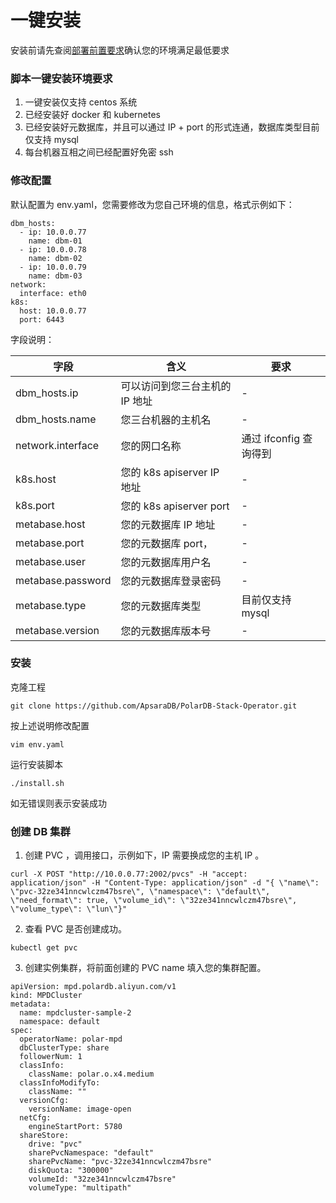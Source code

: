 # 一键安装

安装前请先查阅[部署前置要求](prerequest.md)确认您的环境满足最低要求

### 脚本一键安装环境要求
1. 一键安装仅支持 centos 系统
2. 已经安装好 docker 和 kubernetes
3. 已经安装好元数据库，并且可以通过 IP + port 的形式连通，数据库类型目前仅支持 mysql 
4. 每台机器互相之间已经配置好免密 ssh 

### 修改配置
默认配置为 env.yaml，您需要修改为您自己环境的信息，格式示例如下：
```
dbm_hosts:
  - ip: 10.0.0.77
    name: dbm-01
  - ip: 10.0.0.78
    name: dbm-02
  - ip: 10.0.0.79
    name: dbm-03
network:
  interface: eth0
k8s:
  host: 10.0.0.77
  port: 6443
```
字段说明：

| 字段 | 含义 | 要求 |
| --- | --- | --- |
| dbm_hosts.ip | 可以访问到您三台主机的 IP 地址 | - |
| dbm_hosts.name | 您三台机器的主机名 | - |
| network.interface | 您的网口名称 | 通过 ifconfig 查询得到 |
| k8s.host | 您的 k8s apiserver IP 地址 | - |
| k8s.port | 您的 k8s apiserver port | - |
| metabase.host | 您的元数据库 IP 地址 | - |
| metabase.port | 您的元数据库 port， | - |
| metabase.user | 您的元数据库用户名 | - |
| metabase.password | 您的元数据库登录密码 | - | 
| metabase.type | 您的元数据库类型 | 目前仅支持 mysql |
| metabase.version| 您的元数据库版本号 | - |

### 安装
克隆工程
```shell
git clone https://github.com/ApsaraDB/PolarDB-Stack-Operator.git
```
按上述说明修改配置 
```shell
vim env.yaml
```
运行安装脚本
```shell
./install.sh
```
如无错误则表示安装成功

### 创建 DB 集群

1. 创建 PVC ，调用接口，示例如下，IP 需要换成您的主机 IP 。

```shell
curl -X POST "http://10.0.0.77:2002/pvcs" -H "accept: application/json" -H "Content-Type: application/json" -d "{ \"name\": \"pvc-32ze341nncwlczm47bsre\", \"namespace\": \"default\", \"need_format\": true, \"volume_id\": \"32ze341nncwlczm47bsre\", \"volume_type\": \"lun\"}"
```

2. 查看 PVC 是否创建成功。

```plain
kubectl get pvc 
```

3. 创建实例集群，将前面创建的 PVC name 填入您的集群配置。

```shell
apiVersion: mpd.polardb.aliyun.com/v1
kind: MPDCluster
metadata:
  name: mpdcluster-sample-2
  namespace: default
spec:
  operatorName: polar-mpd
  dbClusterType: share
  followerNum: 1
  classInfo:
    className: polar.o.x4.medium
  classInfoModifyTo:
    className: ""
  versionCfg:
    versionName: image-open
  netCfg:
    engineStartPort: 5780
  shareStore:
    drive: "pvc"
    sharePvcNamespace: "default"
    sharePvcName: "pvc-32ze341nncwlczm47bsre"
    diskQuota: "300000"
    volumeId: "32ze341nncwlczm47bsre"
    volumeType: "multipath"
```
